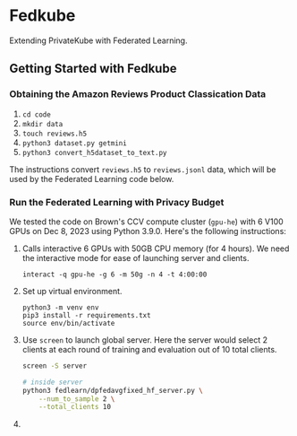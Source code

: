 # Fedkube

Extending PrivateKube with Federated Learning.

## Getting Started with Fedkube

### Obtaining the Amazon Reviews Product Classication Data

1. `cd code`
2. `mkdir data`
3. `touch reviews.h5`
4. `python3 dataset.py getmini`
5. `python3 convert_h5dataset_to_text.py`

The instructions convert `reviews.h5` to `reviews.jsonl` data, which will be used by the Federated Learning code below.

### Run the Federated Learning with Privacy Budget

We tested the code on Brown's CCV compute cluster (`gpu-he`) with 6 V100 GPUs on Dec 8, 2023 using Python 3.9.0. Here's the following instructions:

1. Calls interactive 6 GPUs with 50GB CPU memory (for 4 hours). We need the interactive mode for ease of launching server and clients.

    `interact -q gpu-he -g 6 -m 50g -n 4 -t 4:00:00` 

2. Set up virtual environment. 

    ```
    python3 -m venv env
    pip3 install -r requirements.txt
    source env/bin/activate
    ```

3. Use `screen` to launch global server. Here the server would select 2 clients at each round of training and evaluation out of 10 total clients.

    ```bash
    screen -S server

    # inside server
    python3 fedlearn/dpfedavgfixed_hf_server.py \
        --num_to_sample 2 \
        --total_clients 10
    ```

3. 